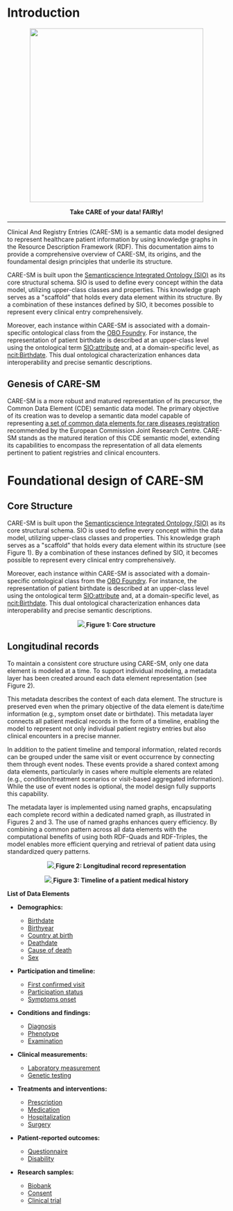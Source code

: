 # Introduction

<p align="center"> 
    <img src="https://github.com/CARE-SM/CARE-SM-docs/blob/main/docs/assets/care-sm.png?raw=true"width="400" height="400"> 
<p align="center" > </p> 
<p align="center"><b>Take CARE of your data! FAIRly!</b></p>
<hr>

Clinical And Registry Entries (CARE-SM) is a semantic data model designed to represent healthcare patient information by using knowledge graphs in the Resource Description Framework (RDF). This documentation aims to provide a comprehensive overview of CARE-SM, its origins, and the foundamental design principles that underlie its structure.

CARE-SM is built upon the [Semanticscience Integrated Ontology (SIO)](https://doi.org/10.1186/2041-1480-5-14) as its core structural schema. SIO is used to define every concept within the data model, utilizing upper-class classes and properties. This knowledge graph serves as a "scaffold" that holds every data element within its structure. By a combination of these instances defined by SIO, it becomes possible to represent every clinical entry comprehensively.

Moreover, each instance within CARE-SM is associated with a domain-specific ontological class from the [OBO Foundry](http://obofoundry.org/). For instance, the representation of patient birthdate is described at an upper-class level using the ontological term [SIO:attribute](http://semanticscience.org/resource/SIO_000614) and, at a domain-specific level, as [ncit:Birthdate](http://purl.obolibrary.org/obo/NCIT_C68615). This dual ontological characterization enhances data interoperability and precise semantic descriptions.

## Genesis of CARE-SM

CARE-SM is a more robust and matured representation of its precursor, the Common Data Element (CDE) semantic data model. The primary objective of its creation was to develop a semantic data model capable of representing [a set of common data elements for rare diseases registration](https://eu-rd-platform.jrc.ec.europa.eu/sites/default/files/CDS/EU_RD_Platform_CDS_Final.pdf) recommended by the European Commission Joint Research Centre. CARE-SM stands as the matured iteration of this CDE semantic model, extending its capabilities to encompass the representation of all data elements pertinent to patient registries and clinical encounters.

# Foundational design of CARE-SM

## Core Structure

CARE-SM is built upon the [Semanticscience Integrated Ontology (SIO)](https://doi.org/10.1186/2041-1480-5-14) as its core structural schema. SIO is used to define every concept within the data model, utilizing upper-class classes and properties. This knowledge graph serves as a "scaffold" that holds every data element within its structure (see Figure 1). By a combination of these instances defined by SIO, it becomes possible to represent every clinical entry comprehensively.

Moreover, each instance within CARE-SM is associated with a domain-specific ontological class from the [OBO Foundry](http://obofoundry.org/). For instance, the representation of patient birthdate is described at an upper-class level using the ontological term [SIO:attribute](http://semanticscience.org/resource/SIO_000614) and, at a domain-specific level, as [ncit:Birthdate](http://purl.obolibrary.org/obo/NCIT_C68615). This dual ontological characterization enhances data interoperability and precise semantic descriptions.

<p align="center">
    <a href="https://raw.githubusercontent.com/CARE-SM/CARE-Semantic-Model/main/images/CARE-SM-Core.png" target="_blank">
        <img src="https://raw.githubusercontent.com/CARE-SM/CARE-Semantic-Model/main/images/CARE-SM-Core.png">
    </a>
    <b>Figure 1: Core structure </b></p>

</p>


## Longitudinal records

To maintain a consistent core structure using CARE-SM, only one data element is modeled at a time. To support individual modeling, a metadata layer has been created around each data element representation (see Figure 2).

This metadata describes the context of each data element. The structure is preserved even when the primary objective of the data element is date/time information (e.g., symptom onset date or birthdate). This metadata layer connects all patient medical records in the form of a timeline, enabling the model to represent not only individual patient registry entries but also clinical encounters in a precise manner.

In addition to the patient timeline and temporal information, related records can be grouped under the same visit or event occurrence by connecting them through event nodes. These events provide a shared context among data elements, particularly in cases where multiple elements are related (e.g., condition/treatment scenarios or visit-based aggregated information). While the use of event nodes is optional, the model design fully supports this capability.

The metadata layer is implemented using named graphs, encapsulating each complete record within a dedicated named graph, as illustrated in Figures 2 and 3. The use of named graphs enhances query efficiency. By combining a common pattern across all data elements with the computational benefits of using both RDF-Quads and RDF-Triples, the model enables more efficient querying and retrieval of patient data using standardized query patterns.

<p align="center">
    <a href="https://raw.githubusercontent.com/CARE-SM/CARE-Semantic-Model/main/images/CARE-SM-Context.png">
        <img src="https://raw.githubusercontent.com/CARE-SM/CARE-Semantic-Model/main/images/CARE-SM-Context.png">
    </a>
    <b>Figure 2: Longitudinal record representation </b></p>
</p>

<p align="center">
    <a href="https://raw.githubusercontent.com/CARE-SM/CARE-Semantic-Model/main/images/CARE-SM-Timeline.png">
        <img src="https://raw.githubusercontent.com/CARE-SM/CARE-Semantic-Model/main/images/CARE-SM-Timeline.png">
    </a>
    <b>Figure 3: Timeline of a patient medical history </b></p>
</p>

**List of Data Elements**

- **Demographics:**
  - [Birthdate](https://care-sm.readthedocs.io/en/latest/data_elements.html#birthdate)
  - [Birthyear](https://care-sm.readthedocs.io/en/latest/data_elements.html#birthyear)
  - [Country at birth](https://care-sm.readthedocs.io/en/latest/data_elements.html#country)
  - [Deathdate](https://care-sm.readthedocs.io/en/latest/data_elements.html#deathdate)
  - [Cause of death](https://care-sm.readthedocs.io/en/latest/data_elements.html#cause-of-death)
  - [Sex](https://care-sm.readthedocs.io/en/latest/data_elements.html#sex)

- **Participation and timeline:**
  - [First confirmed visit](https://care-sm.readthedocs.io/en/latest/data_elements.html#birthdate)
  - [Participation status](https://care-sm.readthedocs.io/en/latest/data_elements.html#participation-status)
  - [Symptoms onset](https://care-sm.readthedocs.io/en/latest/data_elements.html#symptoms-onset)

- **Conditions and findings:**
  - [Diagnosis](https://care-sm.readthedocs.io/en/latest/data_elements.html#diagnosis)
  - [Phenotype](https://care-sm.readthedocs.io/en/latest/data_elements.html#phenotype)
  - [Examination](https://care-sm.readthedocs.io/en/latest/data_elements.html#examination)

- **Clinical measurements:**
  <!-- - [Corporal measurement](https://care-sm.readthedocs.io/en/latest/data_elements.html#corporal-measurements) -->
  - [Laboratory measurement](https://care-sm.readthedocs.io/en/latest/data_elements.html#laboratory-measurement)
  <!-- - [Medical imaging](https://care-sm.readthedocs.io/en/latest/data_elements.html#medical-imaging) -->
  - [Genetic testing](https://care-sm.readthedocs.io/en/latest/data_elements.html#genetic-testing)

- **Treatments and interventions:**
  - [Prescription](https://care-sm.readthedocs.io/en/latest/data_elements.html#prescription)
  - [Medication](https://care-sm.readthedocs.io/en/latest/data_elements.html#medication)
  - [Hospitalization](https://care-sm.readthedocs.io/en/latest/data_elements.html#hospitalization)
  - [Surgery](https://care-sm.readthedocs.io/en/latest/data_elements.html#surgical-intervention)

- **Patient-reported outcomes:**
  - [Questionnaire](https://care-sm.readthedocs.io/en/latest/data_elements.html#questionnaire)
  - [Disability](https://care-sm.readthedocs.io/en/latest/data_elements.html#disability)

- **Research samples:**
  - [Biobank](https://care-sm.readthedocs.io/en/latest/data_elements.html#biobank)
  - [Consent](https://care-sm.readthedocs.io/en/latest/data_elements.html#consent)
  - [Clinical trial](https://care-sm.readthedocs.io/en/latest/data_elements.html#clinical-trial)